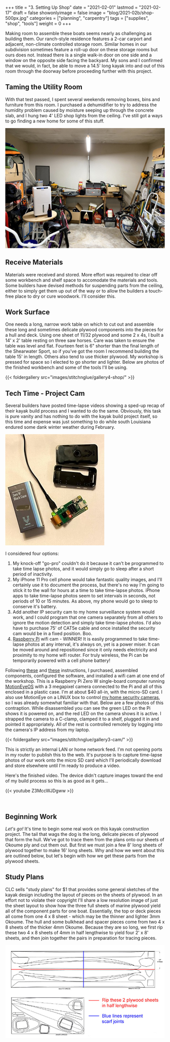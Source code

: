 +++
title = "3. Setting Up Shop"
date = "2021-02-01"
lastmod = "2021-02-17"
draft = false
showonlyimage = false
image = "blog/2021-02b/shop-500px.jpg"
categories = ["planning", "carpentry"]
tags = ["supplies", "shop", "tools"]
weight = 0
+++

Making room to assemble these boats seems nearly as challenging as building them.<!--more--> Our ranch-style residence features a 2-car carport and adjacent, non-climate controlled storage room. Similar homes in our subdivision sometimes feature a roll-up door on these storage rooms but ours does not. Instead there is a single walk-in door on one side and a window on the opposite side facing the backyard. My sons and I confirmed that we would, in fact, be able to move a 14.5' long kayak into and out of this room through the doorway before proceeding further with this project. 

## Taming the Utility Room

With that test passed, I spent several weekends removing boxes, bins and furniture from this room. I purchased a dehumidifier to try to address the humidity problem caused by moisture seeping up through the concrete slab, and I hung two 4' LED shop lights from the ceiling. I've still got a ways to go finding a new home for some of this stuff.

![utility room](shop03.jpg)

## Receive Materials

Materials were received and stored. More effort was required to clear off some workbench and shelf space to accomodate the materials and tools. Some builders have devised methods for suspending parts from the ceiling, either to simply get them up out of the way or to allow the builders a touch-free place to dry or cure woodwork. I'll consider this.

## Work Surface

One needs a long, narrow work table on which to cut out and assemble these long and sometimes delicate plywood components into the pieces for a hull and deck. Using one sheet of 11/32 plywood and some 2 x 4s, I built a 14' x 2' table resting on three saw horses. Care was taken to ensure the table was level and flat. Fourteen feet is 6" shorter than the final length of the Shearwater Sport, so if you've got the room I recommend building the table 15' in length. Others also tend to use thicker plywood. My workshop is pressed for space so I elected to go shorter and lighter. Below are photos of the finished workbench and some of the tools I'll be using.

{{< foldergallery src="images/stitchnglue/gallery4-shop/" >}}
<br>

## Tech Time - Project Cam

Several builders have posted time-lapse videos showing a sped-up recap of their kayak build process and I wanted to do the same. Obviously, this task is pure vanity and has nothing to do with the kayak build project itself, so this time and expense was just something to do while south Louisiana endured some dank winter weather during February.

![raspberry pi cam](pi-cam-03-thumb.jpg)

I considered four options:

1) My knock-off "go-pro" couldn't do it because it can't be programmed to take time lapse photos, and it would simply go to sleep after a short period of inactivity.
2) My iPhone 11 Pro cell phone would take fantastic quality images, and I'll certainly use it to document the process, but there's no way I'm going to stick it to the wall for hours at a time to take time-lapse photos. iPhone apps to take time-lapse photos seem to set intervals in seconds, not periods of 10 or 15 minutes. As above, my phone would go to sleep to conserve it's battery.
3) Add another IP security cam to my home surveillance system would work, and I could program that one camera separately from all others to ignore the motion detection and simply take time-lapse photos. I'd also have to purchase 75' of CAT5e cable and once installed the security cam would be in a fixed position. Boo.
4) [Raspberry Pi](https://www.raspberrypi.org/) wifi cam - WINNER! It is easily programmed to take time-lapse photos at any interval, it's always on, yet is a power miser. It can be moved around and repositioned since it only needs electricity and proximity to my home wifi router. For truly wireless, the Pi can be temporarily powered with a cell phone battery!

Following [these](https://www.youtube.com/watch?v=rhIzfRmKHnQ) and [these](https://www.youtube.com/watch?v=8fcbP7lEdzY) instructions, I purchased, assembled components, configured the software, and installed a wifi cam at one end of the workshop. This is a Raspberry Pi Zero W single-board computer running [MotionEyeOS](https://github.com/ccrisan/motioneyeos/wiki) with a 3 megapixel camera connected to the Pi and all of this enclosed in a plastic case. I'm at about $40 all-in, with the micro-SD card. I also use MotionEye on a LINUX box to control [my home security cameras](https://howisjt.com/posts/tech-home-security/), so I was already somewhat familiar with that. Below are a few photos of this contraption. While disassembled you can see the green LED on the Pi shows it is powered on, and the red LED on the camera shows it is active. I strapped the camera to a C-clamp, clamped it to a shelf, plugged it in and pointed it appropriately. All of the rest is controlled remotely by logging into the camera's IP address from my laptop. 

{{< foldergallery src="images/stitchnglue/gallery3-cam/" >}}
<br>

This is strictly an internal LAN or home network feed. I'm not opening ports in my router to publish this to the web. It's purpose is to capture time-lapse photos of our work onto the micro SD card which I'll periodically download and store elsewhere until I'm ready to produce a video.

Here's the finished video. The device didn't capture images toward the end of my build process so this is as good as it gets...

{{< youtube Z3MccWJDgww >}}

</br>

## Beginning Work

*Let's go!* It's time to begin some real work on this kayak construction project. The tail that wags the dog is the long, delicate pieces of plywood that form the hull. We've got to trace them from the plans onto our sheets of Okoume ply and cut them out. But first we must join a few 8' long sheets of plywood together to make 16' long sheets. Why and how we went about this are outlined below, but let's begin with how we get these parts from the plywood sheets.

## Study Plans

CLC sells "study plans" for $1 that provides some general sketches of the kayak design including the layout of pieces on the sheets of plywood. In an effort not to violate their copyright I'll share a low resolution image of just the sheet layout to show how the three full sheets of marine plywood yield all of the component parts for one boat. Essentially, the top or deck pieces all come from one 4 x 8 sheet - which may be the thinner and lighter 3mm Okoume. The hull and some bulkhead and spacer pieces come from two 4 x 8 sheets of the thicker 4mm Okoume. Because they are so long, we first rip these two 4 x 8 sheets of 4mm in half lengthwise to yield four 2' x 8' sheets, and then join together the pairs in preparation for tracing pieces.

![parts on plywood](plywood-layout-shearwater-sport-labeled.jpg)

